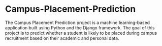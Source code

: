 # Campus-Placement-Prediction

The Campus Placement Prediction project is a machine learning-based application built using Python and the Django framework. The goal of this project is to predict whether a student is likely to be placed during campus recruitment based on their academic and personal data.
